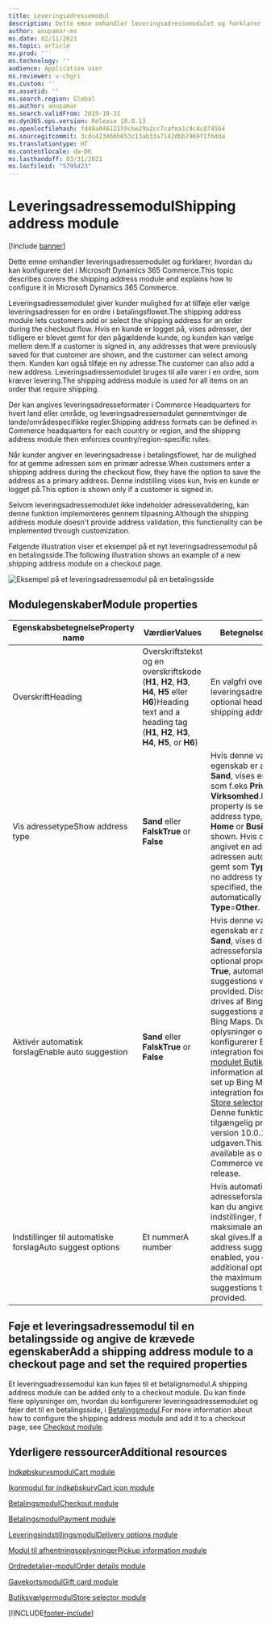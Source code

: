 ```yaml
---
title: Leveringsadressemodul
description: Dette emne omhandler leveringsadressemodulet og forklarer, hvordan du kan konfigurere det i Microsoft Dynamics 365 Commerce.
author: anupamar-ms
ms.date: 02/11/2021
ms.topic: article
ms.prod: ''
ms.technology: ''
audience: Application user
ms.reviewer: v-chgri
ms.custom: ''
ms.assetid: ''
ms.search.region: Global
ms.author: anupamar
ms.search.validFrom: 2019-10-31
ms.dyn365.ops.version: Release 10.0.13
ms.openlocfilehash: fd48a04612159cbe29a2cc7cafea1c9c4c8745b4
ms.sourcegitcommit: 3cdc42346bb653c13ab33a7142dbb7969f1f6dda
ms.translationtype: HT
ms.contentlocale: da-DK
ms.lasthandoff: 03/31/2021
ms.locfileid: "5795423"
---
```

# <a name="shipping-address-module"></a><span data-ttu-id="8391f-103">Leveringsadressemodul</span><span class="sxs-lookup"><span data-stu-id="8391f-103">Shipping address module</span></span>

[!include [banner](includes/banner.md)]

<span data-ttu-id="8391f-104">Dette emne omhandler leveringsadressemodulet og forklarer, hvordan du kan konfigurere det i Microsoft Dynamics 365 Commerce.</span><span class="sxs-lookup"><span data-stu-id="8391f-104">This topic describes covers the shipping address module and explains how to configure it in Microsoft Dynamics 365 Commerce.</span></span>

<span data-ttu-id="8391f-105">Leveringsadressemodulet giver kunder mulighed for at tilføje eller vælge leveringsadressen for en ordre i betalingsflowet.</span><span class="sxs-lookup"><span data-stu-id="8391f-105">The shipping address module lets customers add or select the shipping address for an order during the checkout flow.</span></span> <span data-ttu-id="8391f-106">Hvis en kunde er logget på, vises adresser, der tidligere er blevet gemt for den pågældende kunde, og kunden kan vælge mellem dem.</span><span class="sxs-lookup"><span data-stu-id="8391f-106">If a customer is signed in, any addresses that were previously saved for that customer are shown, and the customer can select among them.</span></span> <span data-ttu-id="8391f-107">Kunden kan også tilføje en ny adresse.</span><span class="sxs-lookup"><span data-stu-id="8391f-107">The customer can also add a new address.</span></span> <span data-ttu-id="8391f-108">Leveringsadressemodulet bruges til alle varer i en ordre, som kræver levering.</span><span class="sxs-lookup"><span data-stu-id="8391f-108">The shipping address module is used for all items on an order that require shipping.</span></span>

<span data-ttu-id="8391f-109">Der kan angives leveringsadresseformater i Commerce Headquarters for hvert land eller område, og leveringsadressemodulet gennemtvinger de lande/områdespecifikke regler.</span><span class="sxs-lookup"><span data-stu-id="8391f-109">Shipping address formats can be defined in Commerce headquarters for each country or region, and the shipping address module then enforces country/region-specific rules.</span></span>

<span data-ttu-id="8391f-110">Når kunder angiver en leveringsadresse i betalingsflowet, har de mulighed for at gemme adressen som en primær adresse.</span><span class="sxs-lookup"><span data-stu-id="8391f-110">When customers enter a shipping address during the checkout flow, they have the option to save the address as a primary address.</span></span> <span data-ttu-id="8391f-111">Denne indstilling vises kun, hvis en kunde er logget på.</span><span class="sxs-lookup"><span data-stu-id="8391f-111">This option is shown only if a customer is signed in.</span></span>

<span data-ttu-id="8391f-112">Selvom leveringsadressemodulet ikke indeholder adressevalidering, kan denne funktion implementeres gennem tilpasning.</span><span class="sxs-lookup"><span data-stu-id="8391f-112">Although the shipping address module doesn't provide address validation, this functionality can be implemented through customization.</span></span>

<span data-ttu-id="8391f-113">Følgende illustration viser et eksempel på et nyt leveringsadressemodul på en betalingsside.</span><span class="sxs-lookup"><span data-stu-id="8391f-113">The following illustration shows an example of a new shipping address module on a checkout page.</span></span>

![Eksempel på et leveringsadressemodul på en betalingsside](./media/ecommerce-shippingaddress.PNG)

## <a name="module-properties"></a><span data-ttu-id="8391f-115">Modulegenskaber</span><span class="sxs-lookup"><span data-stu-id="8391f-115">Module properties</span></span>

| <span data-ttu-id="8391f-116">Egenskabsbetegnelse</span><span class="sxs-lookup"><span data-stu-id="8391f-116">Property name</span></span> | <span data-ttu-id="8391f-117">Værdier</span><span class="sxs-lookup"><span data-stu-id="8391f-117">Values</span></span> | <span data-ttu-id="8391f-118">Betegnelse</span><span class="sxs-lookup"><span data-stu-id="8391f-118">Description</span></span> |
|---------------|--------|-------------|
| <span data-ttu-id="8391f-119">Overskrift</span><span class="sxs-lookup"><span data-stu-id="8391f-119">Heading</span></span> | <span data-ttu-id="8391f-120">Overskriftstekst og en overskriftskode (**H1**, **H2**, **H3**, **H4**, **H5** eller **H6**)</span><span class="sxs-lookup"><span data-stu-id="8391f-120">Heading text and a heading tag (**H1**, **H2**, **H3**, **H4**, **H5**, or **H6**)</span></span> | <span data-ttu-id="8391f-121">En valgfri overskrift til leveringsadressemodulet.</span><span class="sxs-lookup"><span data-stu-id="8391f-121">An optional heading for the shipping address module.</span></span> |
| <span data-ttu-id="8391f-122">Vis adressetype</span><span class="sxs-lookup"><span data-stu-id="8391f-122">Show address type</span></span> | <span data-ttu-id="8391f-123">**Sand** eller **Falsk**</span><span class="sxs-lookup"><span data-stu-id="8391f-123">**True** or **False**</span></span> | <span data-ttu-id="8391f-124">Hvis denne valgfrie egenskab er angivet til **Sand**, vises en adressetype som f.eks **Privat** eller **Virksomhed**.</span><span class="sxs-lookup"><span data-stu-id="8391f-124">If this optional property is set to **True**, an address type, such as **Home** or **Business**, will be shown.</span></span> <span data-ttu-id="8391f-125">Hvis der ikke er angivet en adressetype, vil adressen automatisk blive gemt som **Type**=**Anden**.</span><span class="sxs-lookup"><span data-stu-id="8391f-125">If no address type is specified, the address will automatically be saved as **Type**=**Other**.</span></span> |
| <span data-ttu-id="8391f-126">Aktivér automatisk forslag</span><span class="sxs-lookup"><span data-stu-id="8391f-126">Enable auto suggestion</span></span>| <span data-ttu-id="8391f-127">**Sand** eller **Falsk**</span><span class="sxs-lookup"><span data-stu-id="8391f-127">**True** or **False**</span></span> | <span data-ttu-id="8391f-128">Hvis denne valgfrie egenskab er angivet til **Sand**, vises der automatiske adresseforslag.</span><span class="sxs-lookup"><span data-stu-id="8391f-128">If this optional property is set to **True**, automatic address suggestions will be provided.</span></span> <span data-ttu-id="8391f-129">Disse forslag drives af Bing Maps.</span><span class="sxs-lookup"><span data-stu-id="8391f-129">These suggestions are powered by Bing Maps.</span></span> <span data-ttu-id="8391f-130">Du kan finde oplysninger om, hvordan du konfigurerer Bing Maps-integration for dit websted, i [modulet Butiksvælger](store-selector.md).</span><span class="sxs-lookup"><span data-stu-id="8391f-130">For information about how to set up Bing Maps integration for your site, see [Store selector module](store-selector.md).</span></span> <span data-ttu-id="8391f-131">Denne funktion er tilgængelig pr. Commerce version 10.0.15-udgaven.</span><span class="sxs-lookup"><span data-stu-id="8391f-131">This feature is available as of the Commerce version 10.0.15 release.</span></span>|
|<span data-ttu-id="8391f-132">Indstillinger til automatiske forslag</span><span class="sxs-lookup"><span data-stu-id="8391f-132">Auto suggest options</span></span>| <span data-ttu-id="8391f-133">Et nummer</span><span class="sxs-lookup"><span data-stu-id="8391f-133">A number</span></span>| <span data-ttu-id="8391f-134">Hvis automatiske adresseforslag er aktiveret, kan du angive yderligere indstillinger, f.eks. det maksimale antal forslag, der skal gives.</span><span class="sxs-lookup"><span data-stu-id="8391f-134">If automatic address suggestions are enabled, you can specify additional options, such as the maximum number of suggestions that should be provided.</span></span>|

## <a name="add-a-shipping-address-module-to-a-checkout-page-and-set-the-required-properties"></a><span data-ttu-id="8391f-135">Føje et leveringsadressemodul til en betalingsside og angive de krævede egenskaber</span><span class="sxs-lookup"><span data-stu-id="8391f-135">Add a shipping address module to a checkout page and set the required properties</span></span>

<span data-ttu-id="8391f-136">Et leveringsadressemodul kan kun føjes til et betalignsmodul.</span><span class="sxs-lookup"><span data-stu-id="8391f-136">A shipping address module can be added only to a checkout module.</span></span> <span data-ttu-id="8391f-137">Du kan finde flere oplysninger om, hvordan du konfigurerer leveringsadressemodulet og føjer det til en betalingsside, i [Betalingsmodul](add-checkout-module.md).</span><span class="sxs-lookup"><span data-stu-id="8391f-137">For more information about how to configure the shipping address module and add it to a checkout page, see [Checkout module](add-checkout-module.md).</span></span>

## <a name="additional-resources"></a><span data-ttu-id="8391f-138">Yderligere ressourcer</span><span class="sxs-lookup"><span data-stu-id="8391f-138">Additional resources</span></span>

[<span data-ttu-id="8391f-139">Indkøbskurvsmodul</span><span class="sxs-lookup"><span data-stu-id="8391f-139">Cart module</span></span>](add-cart-module.md)

[<span data-ttu-id="8391f-140">Ikonmodul for indkøbskurv</span><span class="sxs-lookup"><span data-stu-id="8391f-140">Cart icon module</span></span>](cart-icon-module.md)

[<span data-ttu-id="8391f-141">Betalingsmodul</span><span class="sxs-lookup"><span data-stu-id="8391f-141">Checkout module</span></span>](add-checkout-module.md)

[<span data-ttu-id="8391f-142">Betalingsmodul</span><span class="sxs-lookup"><span data-stu-id="8391f-142">Payment module</span></span>](payment-module.md)

[<span data-ttu-id="8391f-143">Leveringsindstillingsmodul</span><span class="sxs-lookup"><span data-stu-id="8391f-143">Delivery options module</span></span>](delivery-options-module.md)

[<span data-ttu-id="8391f-144">Modul til afhentningsoplysninger</span><span class="sxs-lookup"><span data-stu-id="8391f-144">Pickup information module</span></span>](pickup-info-module.md)

[<span data-ttu-id="8391f-145">Ordredetaljer-modul</span><span class="sxs-lookup"><span data-stu-id="8391f-145">Order details module</span></span>](order-confirmation-module.md)

[<span data-ttu-id="8391f-146">Gavekortsmodul</span><span class="sxs-lookup"><span data-stu-id="8391f-146">Gift card module</span></span>](add-giftcard.md)

[<span data-ttu-id="8391f-147">Butiksvælgermodul</span><span class="sxs-lookup"><span data-stu-id="8391f-147">Store selector module</span></span>](store-selector.md)


[!INCLUDE[footer-include](../includes/footer-banner.md)]